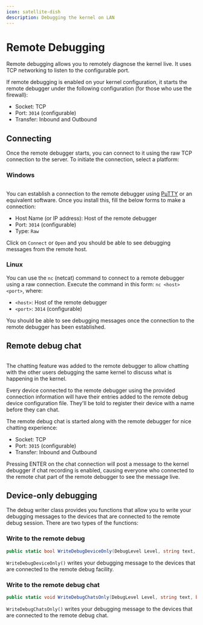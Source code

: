 ```yaml
---
icon: satellite-dish
description: Debugging the kernel on LAN
---
```


# Remote Debugging

Remote debugging allows you to remotely diagnose the kernel live. It uses TCP networking to listen to the configurable port.

If remote debugging is enabled on your kernel configuration, it starts the remote debugger under the following configuration (for those who use the firewall):

* Socket: TCP
* Port: `3014` (configurable)
* Transfer: Inbound and Outbound

## Connecting

Once the remote debugger starts, you can connect to it using the raw TCP connection to the server. To initiate the connection, select a platform:

### Windows

<figure><img src="https://github.com/Aptivi-Stable-Docs/nks-manual-0.1.0/blob/main/.gitbook/assets/095-debug.png" alt=""><figcaption></figcaption></figure>

You can establish a connection to the remote debugger using [PuTTY](https://putty.org/) or an equivalent software. Once you install this, fill the below forms to make a connection:

* Host Name (or IP address): Host of the remote debugger
* Port: `3014` (configurable)
* Type: `Raw`

Click on `Connect` or `Open` and you should be able to see debugging messages from the remote host.

### Linux

You can use the `nc` (netcat) command to connect to a remote debugger using a raw connection. Execute the command in this form: `nc <host> <port>`︎, where:

* `<host>`: Host of the remote debugger
* `<port>`: `3014` (configurable)

You should be able to see debugging messages once the connection to the remote debugger has been established.

## Remote debug chat

<figure><img src="https://github.com/Aptivi-Stable-Docs/nks-manual-0.1.0/blob/main/.gitbook/assets/149-rchat.png" alt=""><figcaption></figcaption></figure>

The chatting feature was added to the remote debugger to allow chatting with the other users debugging the same kernel to discuss what is happening in the kernel.

Every device connected to the remote debugger using the provided connection information will have their entries added to the remote debug device configuration file. They'll be told to register their device with a name before they can chat.

The remote debug chat is started along with the remote debugger for nice chatting experience:

* Socket: TCP
* Port: `3015` (configurable)
* Transfer: Inbound and Outbound

Pressing ENTER on the chat connection will post a message to the kernel debugger if chat recording is enabled, causing everyone who connected to the remote chat part of the remote debugger to see the message live.

## Device-only debugging

The debug writer class provides you functions that allow you to write your debugging messages to the devices that are connected to the remote debug session. There are two types of the functions:

### Write to the remote debug

```csharp
public static bool WriteDebugDeviceOnly(DebugLevel Level, string text, bool force, RemoteDebugDevice device, params object[] vars)
```

`WriteDebugDeviceOnly()` writes your debugging message to the devices that are connected to the remote debug facility.

### Write to the remote debug chat

```csharp
public static void WriteDebugChatsOnly(DebugLevel Level, string text, bool force, params object[] vars)
```

`WriteDebugChatsOnly()` writes your debugging message to the devices that are connected to the remote debug chat.
